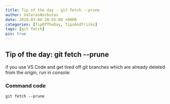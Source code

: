 ```yaml
---
title: Tip of the day - git fetch --prune
author: ValerasNarbutas
date: 2020-03-08 20:55:00 +0800
categories: [TipOfTheDay, TipsAndTricks]
tags: [git fetch]
pin: true
---
```


## Tip of the day: git fetch --prune

if you use VS Code and get tired off git branches which are already deleted from the origin, run in console:

### Command code

```git
git fetch --prune
```
